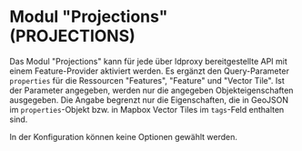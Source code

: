 # Modul "Projections" (PROJECTIONS)

Das Modul "Projections" kann für jede über ldproxy bereitgestellte API mit einem Feature-Provider aktiviert werden. Es ergänzt den Query-Parameter `properties` für die Ressourcen "Features", "Feature" und "Vector Tile". Ist der Parameter angegeben, werden nur die angegeben Objekteigenschaften ausgegeben. Die Angabe begrenzt nur die Eigenschaften, die in GeoJSON im `properties`-Objekt bzw. in Mapbox Vector Tiles im `tags`-Feld enthalten sind.

In der Konfiguration können keine Optionen gewählt werden.
